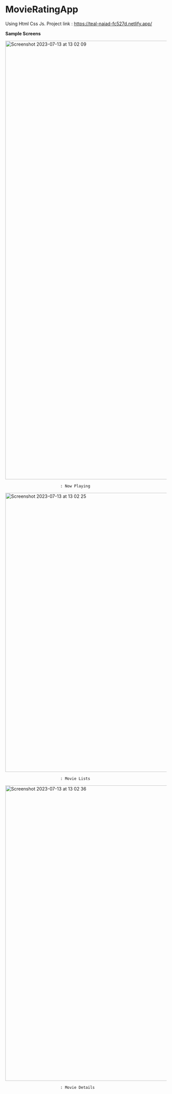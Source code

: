 # MovieRatingApp
Using Html Css Js.
Project link : https://teal-naiad-fc527d.netlify.app/

**Sample Screens**

<img width="1369" alt="Screenshot 2023-07-13 at 13 02 09" src="https://github.com/Yash-bharadwaj/MovieRatingApp/assets/86095452/67ca2b7b-3c27-431d-a0df-3872b95a71d2">

                            : Now Playing

<img width="871" alt="Screenshot 2023-07-13 at 13 02 25" src="https://github.com/Yash-bharadwaj/MovieRatingApp/assets/86095452/1a5e1a9e-2b5e-49f2-857d-7d4ff9c4b120">

                            : Movie Lists

  <img width="922" alt="Screenshot 2023-07-13 at 13 02 36" src="https://github.com/Yash-bharadwaj/MovieRatingApp/assets/86095452/7500095e-aae6-48fe-8df9-68ecef5d6a42">

                            : Movie Details

